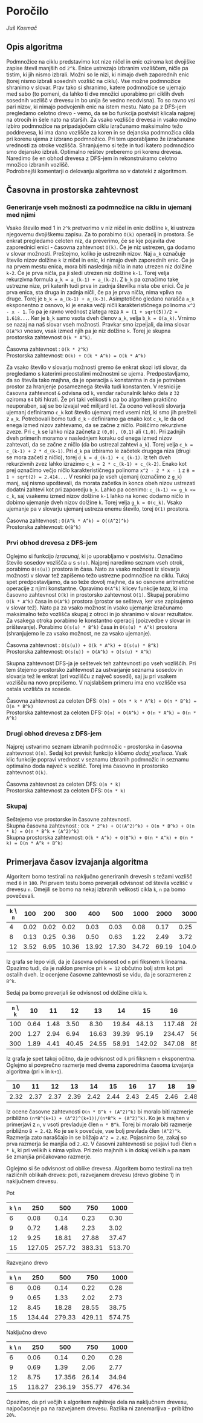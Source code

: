 # Poročilo

*Juš Kosmač*

## Opis algoritma
Podmnožice na ciklu predstavimo kot nize ničel in enic oziroma kot dvojiške zapise števil manjših od `2^k`. Enice ustrezajo izbranim vozliščem, ničle pa tistim, ki jih nismo izbrali. Možni so le nizi, ki nimajo dveh zaporednih enic (torej nismo izbrali sosednih vozlišč na ciklu). Vse možne podmnožice shranimo v slovar. Prav tako si shranimo, katere podmnožice se ujemajo med sabo (to pomeni, da lahko ti dve množici uporabimo pri ciklih dveh sosednih vozlišč v drevesu in bo unija še vedno neodvisna). To so ravno vsi pari nizov, ki nimajo podvojenih enic na istem mestu. Nato pa z DFS-jem pregledamo celotno drevo - vemo, da se bo funkcija postvisit klicala najprej na otrocih in šele nato na starših. Za vsako vozlišče drevesa in vsako možno izbiro podmnožice na pripadajočem ciklu izračunamo maksimalno težo poddrevesa, ki ima dano vozlišče za koren in se dejanska podmnožica cikla pri korenu ujema z izbrano podmnožico. Pri tem uporabljamo že izračunane vrednosti za otroke vozlišča. Shranjujemo si teže in tudi katero podmnožico smo dejansko izbrali. Optimalno rešitev preberemo pri korenu drevesa. Naredimo še en obhod drevesa z DFS-jem in rekonstruiramo celotno množico izbranih vozlišč.   
Podrobnejši komentarji o delovanju algoritma so v datoteki z algoritmom. 

## Časovna in prostorska zahtevnost

### Generiranje vseh možnosti za podmnožice na ciklu in ujemanj med njimi
Vsako število med 1 in `2^k` pretvorimo v niz ničel in enic dolžine `k`, ki ustreza njegovemu dvojiškemu zapisu. Za to porabimo `O(k)` operacij in prostora. Še enkrat pregledamo celoten niz, da preverimo, če se kje pojavita dve zaporednici enici - časovna zahtevnost `O(k)`. Če je niz ustrezen, ga dodamo v slovar možnosti. Preštejmo, koliko je ustreznih nizov. Naj `a_k` označuje število nizov dolžine `k` iz ničel in enic, ki nimajo dveh zaporednih enic. Če je na prvem mestu enica, mora biti naslednja ničla in nato utrezen niz dolžine `k-2`. Če je prva ničla, pa ji sledi utrezen niz dolžine `k-1`. Torej velja rekurzivna formula `a_k = a_(k-1) + a_(k-2)`. Z `b_k` pa označimo take ustrezne nize, pri katerih tudi prva in zadnja številka nista obe enici. Če je prva enica, sta druga in zadnja ničli, če pa je prva ničla, nima vpliva na druge. Torej je `b_k = a_(k-1) + a_(k-3)`. Asimptotično gledano narašča `a_k` eksponentno z osnovo, ki je enaka večji ničli karakterističnega polinoma `x^2 - x - 1`. To pa je ravno vrednost zlatega reza `A = (1 + sqrt(5))/2 = 1.618...`. Ker je `b_k` samo vsota dveh členov `a_k`, velja `b_k = O(a_k)`. Vrnimo se nazaj na naš slovar vseh možnosti. Pravkar smo izpeljali, da ima slovar `O(A^k)` vnosov, vsak izmed njih pa je niz dolžine `k`. Torej je skupna prostorska zahtevnost `O(k * A^k)`.

Časovna zahtevnost : `O(k * 2^k)`  
Prostorska zahtevnost: `O(k) + O(k * A^k) = O(k * A^k)`

Za vsako število v slovarju možnosti gremo še enkrat skozi isti slovar, da pregledamo s katerimi preostalimi možnostmi se ujema. Predpostavljamo, da so števila tako majhna, da je operacija `&` konstantna in da je potreben prostor za hranjenje posameznega števila tudi konstanten. V resnici je časovna zahtevnost `&` odvisna od `k`, vendar računalnik lahko dela z `32` oziroma `64` biti hkrati. Že pri taki velikosti `k` pa bo algoritem praktično neuporaben, saj se bo izvajal več milijard let. Za oceno velikosti slovarja ujemanj definiramo `c_k` kot število ujemanj med vsemi nizi, ki smo jih prešteli z `a_k`. Potrebovali bomo tudi `d_k` - definiramo ga enako kot `c_k`, le da od enega izmed nizov zahtevamo, da se začne z ničlo. Poiščimo rekurzivne zveze. Pri `c_k` se lahko niza začneta z `(0,0), (0,1)` ali `(1,0)`. Pri zadnjih dveh primerih moramo v naslednjem koraku od enega izmed nizov zahtevati, da se začne z ničlo (da bo ustrezal zahtevi `a_k`). Torej velja `c_k = c_(k-1) + 2 * d_(k-1)`. Pri `d_k` pa izbiramo le začetek drugega niza (drugi se mora začeti z ničlo), torej `d_k = d_(k-1) + c_(k-1)`. Iz teh dveh rekurzivnih zvez lahko izrazimo `c_k = 2 * c_(k-1) + c_(k-2)`. Enako kot prej označimo večjo ničlo karakterističnega polinoma `x^2 - 2 * x - 1` z `B = 1 + sqrt(2) = 2.414...`. V resnici pa je vseh ujemanj (označimo z `g_k`) manj, saj nismo upoštevali, da morata začetka in konca obeh nizov ustrezati dodatni zahtevi kot pri zaporedju `b_k`. Lahko pa ocenimo: `c_(k-1) <= g_k <= c_k`, saj vsakemu izmed nizov dolžine `k-1` lahko na konec dodamo ničlo in dobimo ujemanje dveh nizov dolžine `k`. Torej velja `g_k = O(c_k)`. Vsako ujemanje pa v slovarju ujemanj ustreza enemu število, torej `O(1)` prostora. 

Časovna zahtevnost : `O(A^k * A^k) = O((A^2)^k)`  
Prostorska zahtevnost: `O(B^k)`  

### Prvi obhod drevesa z DFS-jem
Oglejmo si funkcijo _izracunaj_, ki jo uporabljamo v postvisitu. Označimo število sosedov vozlišča _u_ s `s(u)`. Najprej naredimo seznam vseh otrok, porabimo `O(s(u))` prostora in časa. Nato za vsako možnost iz slovarja možnosti v slovar tež zapišemo težo ustrezne podmnožice na ciklu. Tukaj spet predpostavljamo, da so teže dovolj majhne, da so osnovne aritmetične operacije z njimi konstantne. Opravimo `O(A^k)` klicev funkcije _teza_, ki ima časovno zahtevnost `O(k)` in prostorsko zahtevnost `O(1)`. Skupaj porabimo `O(k * A^k)` časa in `O(A^k)` prostora (prostor se sešteva, ker vse zapisujemo v slovar tež). Nato pa za vsako možnost in vsako ujemanje izračunamo maksimalno težo vozlišča skupaj z otroci in jo shranimo v slovar rezultatov. Za vsakega otroka porabimo le konstantno operacij (poizvedbe v slovar in prištevanje). Porabimo `O(s(u) * B^k)` časa in `O(s(u) * A^k)` prostora (shranjujemo le za vsako možnost, ne za vsako ujemanje). 

Časovna zahtevnost : `O(s(u)) + O(k * A^k) + O(s(u) * B^k)`  
Prostorska zahtevnost: `O(s(u)) + O(A^k) + O(s(u) * A^k)`  

Skupna zahtevnost DFS-ja je seštevek teh zahtevnosti po vseh vozliščih. Pri tem štejemo prostorsko zahtevnost za ustvarjanje seznama sosedov in slovarja tež le enkrat (pri vozlišču z največ sosedi), saj ju pri vsakem vozlišču na novo prepišemo. V najslabšem primeru ima eno vozlišče vsa ostala vozlišča za sosede.

Časovna zahtevnost za celoten DFS: `O(n) + O(n * k * A^k) + O(n * B^k) = O(n * B^k)`  
Prostorska zahtevnost za celoten DFS: `O(n) + O(A^k) + O(n * A^k) = O(n * A^k)`  

### Drugi obhod drevesa z DFS-jem
Najprej ustvarimo seznam izbranih podmnožic - prostorska in časovna zahtevnost `O(n)`. Sedaj kot previsit funkcijo kličemo _dodaj_vozlisca_. Vsak klic funkcije popravi vrednost v seznamu izbranih podmnožic in seznamu optimalno doda največ `k` vozlišč. Torej ima časovno in prostorsko zahtevnost `O(k)`. 

Časovna zahtevnost za celoten DFS: `O(n * k)`  
Prostorska zahtevnost za celoten DFS: `O(n * k)`

### Skupaj
Seštejemo vse prostorske in časovne zahtevnosti.  
Skupna časovna zahtevnost : `O(k * 2^k) + O((A^2)^k) + O(n * B^k) + O(n * k) = O(n * B^k + (A^2)^k)`  
Skupna prostorska zahtevnost: `O(k * A^k) + O(B^k) + O(n * A^k) + O(n * k) = O(n * A^k + B^k)`

## Primerjava časov izvajanja algoritma
Algoritem bomo testirali na naključno generiranih drevesih s težami vozlišč med `0` in `100`. Pri prvem testu bomo preverjali odvisnost od števila vozlišč v drevesu `n`. Omejili se bomo na nekaj izbranih velikosti cikla `k`, `n` pa bomo povečevali. 

|`k` \ `n`  |100|200|300|400|500|1000|2000|3000|4000|5000|10000|
|---|---|---|---|---|---|---|---|---|---|---|---|
|4   |0.02  |0.02   |0.02  |0.03  |0.03  |0.08  |0.17 |0.25 |0.33 |0.42 |0.86|
|8   |0.13  |0.25   |0.36  |0.50 |0.63  |1.22 |2.49|3.72|5.03 |6.19|12.39|
|12  |3.52  |6.95  |10.36  |13.92  |17.30   |34.72  |69.19 |104.00 |138.13 |173.88|347.22|

Iz grafa se lepo vidi, da je časovna odvisnost od `n` pri fiksnem `k` linearna. Opazimo tudi, da je naklon premice pri `k = 12` občutno bolj strm kot pri ostalih dveh. Iz ocenjene časovne zahtevnosti se vidu, da je sorazmeren z `B^k`.

Sedaj pa bomo preverjali še odvisnost od dolžine cikla `k`.

|`n` \ `k`  |10|11|12|13|14|15|16|17|18|19|20|
|---|---|---|---|---|---|---|---|---|---|---|---|
|100   |0.64  |1.48   |3.50 |8.30  |19.84  |48.13 |117.48|287.38 |691.2 |1707.7 |4239.5|
|200   |1.27  |2.94  |6.94  |16.63|39.39  |95.19 |234.47|568.94|1382.1 |3424.8|8520.6|
|300  |1.89  |4.41  |40.45  |24.55 |58.91  |142.02 |347.08 |850.58 |2090.0 |5070.5|12570.6|

Iz grafa je spet takoj očitno, da je odvisnost od `k` pri fiksnem `n` eksponentna. Oglejmo si povprečno razmerje med dvema zaporednima časoma izvajanja algoritma (pri `k` in `k+1`).

|10|11|12|13|14|15|16|17|18|19|
|---|---|---|---|---|---|---|---|---|---|
|2.32 |2.37  |2.37 |2.39  |2.42 |2.44 |2.43|2.45 |2.46 |2.48|

Iz ocene časovne zahtevnosti `O(n * B^k + (A^2)^k)` bi moralo biti razmerje približno `(n*B^(k+1) + (A^2)^(k+1))/(n*B^k + (A^2)^k)`. Ko je `k` majhen v primerjavi z `n`, v vsoti prevladuje člen `n * B^k`. Torej bi moralo biti razmerje približno `B = 2.42`. Ko je se `k` povečuje, vse bolj prevlada člen `(A^2)^k`. Razmerja zato naraščajo in se bližajo `A^2 = 2.62`. Pojasnimo še, zakaj so prva razmerja še manjša od `2.42`. V časovni zahtevnosti se pojavi tudi člen `n * k`, ki pri velikih `k` nima vpliva. Pri zelo majhnih `k` in dokaj velikih `n` pa nam še zmanjša pričakovano razmerje. 

Oglejmo si še odvisnost od oblike drevesa. Algoritem bomo testirali na treh različnih oblikah dreves: poti, razvejanem drevesu (drevo globine 1) in naključnem drevesu.

Pot

|`k` \ `n`  |250|500|750|1000|
|---|---|---|---|---|
|6   |0.08  |0.14  |0.23 |0.30  |
|9   |0.72 |1.48  |2.23 |3.02 |
|12  |9.25  |18.81 |27.88  |37.47|
|15  |127.05 |257.72  |383.31  |513.70  |

Razvejano drevo

|`k` \ `n`  |250|500|750|1000|
|---|---|---|---|---|
|6   |0.06 |0.14  |0.22 |0.28 |
|9   |0.65  |1.33  |2.02  |2.73 |
|12  |8.45 |18.28 |28.55 |38.75 |
|15  |134.44  |279.33 |429.11  |574.75  |

Naključno drevo

|`k` \ `n`  |250|500|750|1000|
|---|---|---|---|---|
|6   |0.06 |0.14  |0.20 |0.28 |
|9   |0.69  |1.39   |2.06 |2.77|
|12  |8.75 |17.356  |26.14 |34.94 |
|15  |118.27 |236.19 |355.77 |476.34 |

Opazimo, da pri večjih `k` algoritem najhitreje dela na naključnem drevesu, najpočasneje pa na razvejanem drevesu. Razlika ni zanemarljiva - približno `20%`.




